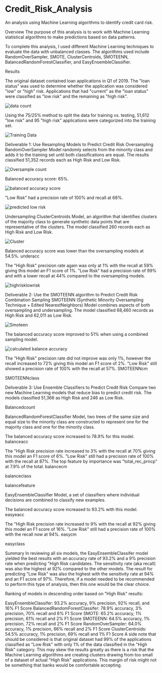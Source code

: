 # Credit_Risk_Analysis

An analysis using Machine Learning algorithms to identify credit card risk.

Overview
The purpose of this analysis is to work with Machine Learning statistical algorithms to make predictions based on data patterns. 

To complete this analysis, I used different Machine Learning techniques to evaluate the data with unbalanced classes.  The algorithms used include RandomOverSampler, SMOTE, ClusterCentroids, SMOTEENN, BalancedRandomForestClassifier, and EasyEnsembleClassifier.

Results

The original dataset contained loan applications in Q1 of 2019. The "loan status" was used to determine whether the application was considered "low" or "high" risk. Applications that had "current" as the "loan status" were classified as "low risk" and the remaining as "high risk". 

![data count](https://user-images.githubusercontent.com/108476566/204305069-c18aec77-3476-486f-8e90-e40041218107.png)


Using the 75/25% method to split the data for training vs. testing, 51,612 "low risk" and 95 "high risk" applications were categorized into the training set.

![Training Data](https://user-images.githubusercontent.com/108476566/204307022-0c34901d-e235-4ffb-be6a-cee18aea8a72.png)

Deliverable 1: Use Resampling Models to Predict Credit Risk
Oversampling
RandomOverSampler Model randomly selects from the minority class and adds it to the training set until both classifications are equal. The results classified 51,352 records each as High Risk and Low Risk.

![Oversample count](https://user-images.githubusercontent.com/108476566/204307636-ec39f634-7cab-4ff8-a8b6-8e7a96da6c3e.png)

Balanced accuracy score: 65%.

![balanced accuracy score](https://user-images.githubusercontent.com/108476566/204317225-6f7e6182-243a-410d-8010-81a6399a3047.png)


"Low Risk" had a precision rate of 100% and recall at 68%.

![predicted low risk](https://user-images.githubusercontent.com/108476566/204317952-03a7644a-3268-45c3-afc6-638e36db7896.png)


Undersampling
ClusterCentroids Model, an algorithm that identifies clusters of the majority class to generate synthetic data points that are representative of the clusters. The model classified 260 records each as High Risk and Low Risk.

![Cluster](https://user-images.githubusercontent.com/108476566/204319799-5e56a2e6-9de8-46c8-944a-51d1e638b875.png)


Balanced accuracy score was lower than the oversampling models at 54.5%.
underacc

The "High Risk" precision rate again was only at 1% with the recall at 59% giving this model an F1 score of 1%.
"Low Risk" had a precision rate of 99% and with a lower recall at 44% compared to the oversampling models.

![highrisklowrisk](https://user-images.githubusercontent.com/108476566/204320745-0f4dfb59-fad7-4b0d-9f4a-a7ef81202fdc.png)


Deliverable 2: Use the SMOTEENN algorithm to Predict Credit Risk
Combination Sampling
SMOTEENN (Synthetic Minority Oversampling Technique + Edited NearestNeighbors) Model combines aspects of both oversampling and undersampling. The model classified 68,460 records as High Risk and 62,011 as Low Risk.

![Smoteen](https://user-images.githubusercontent.com/108476566/204321671-ed18cc6b-acb1-49c8-b972-262b4f93d560.png)


The balanced accuracy score improved to 51% when using a combined sampling model.

![calculated balance accuracy](https://user-images.githubusercontent.com/108476566/204322323-add194c9-6e9f-4535-8e2b-698cada0e388.png)


The "High Risk" precision rate did not improve was only 1%, however the recall increased to 72% giving this model an F1 score of 2%.
"Low Risk" still showed a precision rate of 100% with the recall at 57%.
SMOTEENNcm

SMOTEENNclass

Deliverable 3: Use Ensemble Classifiers to Predict Credit Risk
Compare two new Machine Learning models that reduce bias to predict credit risk. The models classified 51,366 as High Risk and 246 as Low Risk.

Balancedcount

BalancedRandomForestClassifier Model, two trees of the same size and equal size to the minority class are constructed to represent one for the majority class and one for the minority class.

The balanced accuracy score increased to 78.9% for this model.
balanceacc

The "High Risk precision rate increased to 3% with the recall at 70% giving this model an F1 score of 6%.
"Low Risk" still had a precision rate of 100% with the recall at 87%.
The top feature by importance was "total_rec_prncp" at 7.9% of the total.
balancecm

balanceclass

balancefeature

EasyEnsembleClassifier Model, a set of classifiers where individual decisions are combined to classify new examples.

The balanced accuracy score increased to 93.2% with this model.
easyeacc

The "High Risk precision rate increased to 9% with the recall at 92% giving this model an F1 score of 16%.
"Low Risk" still had a precision rate of 100% with the recall now at 94%.
easycm

easyclass

Summary
In reviewing all six models, the EasyEnsembleClassifer model yielded the best results with an accuracy rate of 93.2% and a 9% precision rate when predicting "High Risk candidates. The sensitivity rate (aka recall) was also the highest at 92% compared to the other models. The result for predicting "Low Risk" was also the highest with the sensitivity rate at 94% and an F1 score of 97%. Therefore, if a model needed to be recommended to perform this type of analysis, then this one would be the clear choice.

Ranking of models in descending order based on "High Risk" results:

EasyEnsembleClassifer: 93.2% accuracy, 9% precision, 92% recall, and 16% F1 Score
BalancedRandomForestClassifer: 78.9% accuracy, 3% precision, 70% recall and 6% F1 Score
SMOTE: 65.2% accuracy, 1% precision, 61% recall and 2% F1 Score
SMOTEENN: 64.5% accuracy, 1% precision, 72% recall and 2% F1 Score
RandomOverSampler: 64.0% accuracy, 1% precision, 66% recall and 2% F1 Score
ClusterCentroids: 54.5% accuracy, 1% precision, 69% recall and 1% F1 Score
A side note that should be considered is that original dataset had 99% of the applications classified as "Low Risk" with only 1% of the data classified in the "High Risk" category. This may skew the results greatly as there is a risk that the Machine Learning algorithms are creating clusters drawing from too small of a dataset of actual "High Risk" applications. This margin of risk might not be something that banks would be comfortable accepting.
